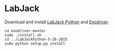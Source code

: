 # LabJack

Download and install [LabJack Python](https://analog.com/sites/default/files/2015/05/LabJackPython-5-26-2015.zip)
and [Exodriver](https://analog.com/sites/default/files/software/exodriver-master.zip).

```
cd exodriver-master
sudo ./install.sh
cd ../LabJackPython-5-26-2015
sudo python setup.py install
```
